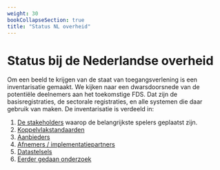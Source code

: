 ```yaml
---
weight: 30
bookCollapseSection: true
title: "Status NL overheid"
---
```


# Status bij de Nederlandse overheid

Om een beeld te krijgen van de staat van toegangsverlening is een inventarisatie gemaakt. 
We kijken naar een dwarsdoorsnede van de potentiële deelnemers aan het toekomstige FDS. Dat zijn de
basisregistraties, de sectorale registraties, en alle systemen die daar gebruik van maken. 
De inventarisatie is verdeeld in:

1. [De stakeholders](1.stakeholders) waarop de belangrijkste spelers geplaatst zijn.
2. [Koppelvlakstandaarden](2.koppelvlakken)
3. [Aanbieders](3.aanbieders)
4. [Afnemers / implementatiepartners](4.afnemers)
5. [Datastelsels](5.platforms)
6. [Eerder gedaan onderzoek](6.eerder_onderzoek)
